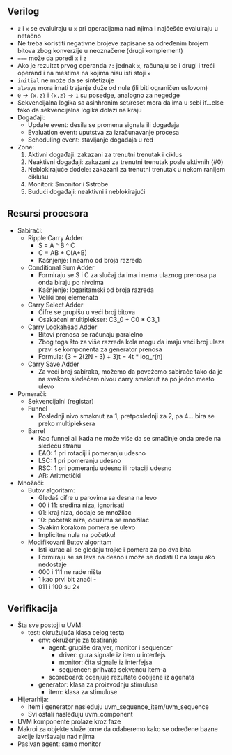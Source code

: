 ## Verilog
- `z` i `x` se evaluiraju u `x` pri operacijama nad njima i najčešće evaluiraju u netačno
- Ne treba koristiti negativne brojeve zapisane sa određenim brojem bitova zbog konverzije u neoznačene (drugi komplement)
- `===` može da poredi `x` i `z`
- Ako je rezultat prvog operanda `?:` jednak `x`, računaju se i drugi i treći operand i na mestima na kojima nisu isti stoji `x`
- `initial` ne može da se sintetizuje
- `always` mora imati trajanje duže od nule (ili biti ograničen uslovom)
- `0` -> `{x,z}` i `{x,z}` -> `1` su posedge, analogno za negedge
- Sekvencijalna logika sa asinhronim set/reset mora da ima u sebi if...else tako da sekvencijalna logika dolazi na kraju
- Događaji:
    - Update event: desila se promena signala ili događaja
    - Evaluation event: uputstva za izračunavanje procesa
    - Scheduling event: stavljanje događaja u red
- Zone:
    1. Aktivni događaji: zakazani za trenutni trenutak i ciklus
    2. Neaktivni događaji: zakazani za trenutni trenutak posle aktivnih (#0)
    3. Neblokirajuće dodele: zakazani za trenutni trenutak u nekom ranijem ciklusu
    4. Monitori: $monitor i $strobe
    5. Budući događaji: neaktivni i neblokirajući

## Resursi procesora
- Sabirači:
    - Ripple Carry Adder
        - S = A ^ B ^ C
        - C = AB + C(A+B)
        - Kašnjenje: linearno od broja razreda
    - Conditional Sum Adder
        - Formiraju se S i C za slučaj da ima i nema ulaznog prenosa pa onda biraju po nivoima
        - Kašnjenje: logaritamski od broja razreda
        - Veliki broj elemenata
    - Carry Select Adder
        - Cifre se grupišu u veći broj bitova
        - Osakaćeni multiplekser: C3_0 + C0 * C3_1
    - Carry Lookahead Adder
        - Bitovi prenosa se računaju paralelno
        - Zbog toga što za više razreda kola mogu da imaju veći broj ulaza pravi se komponenta za generator prenosa
        - Formula: (3 + 2(2N - 3) + 3)t = 4t * log_r(n)
    - Carry Save Adder
        - Za veći broj sabiraka, možemo da povežemo sabirače tako da je na svakom sledećem nivou carry smaknut za po jedno mesto ulevo
- Pomerači:
    - Sekvencijalni (registar)
    - Funnel
        - Poslednji nivo smaknut za 1, pretposlednji za 2, pa 4... bira se preko multipleksera
    - Barrel
        - Kao funnel ali kada ne može više da se smačinje onda pređe na sledeću stranu
        - EAO: 1 pri rotaciji i pomeranju udesno
        - LSC: 1 pri pomeranju udesno
        - RSC: 1 pri pomeranju udesno ili rotaciji udesno
        - AR: Aritmetički
- Množači:
    - Butov algoritam:
        - Gledaš cifre u parovima sa desna na levo
        - 00 i 11: sredina niza, ignorisati
        - 01: kraj niza, dodaje se množilac
        - 10: početak niza, oduzima se množilac
        - Svakim korakom pomera se ulevo
        - Implicitna nula na početku!
    - Modifikovani Butov algoritam
        - Isti kurac ali se gledaju trojke i pomera za po dva bita
        - Formiraju se sa leva na desno i može se dodati 0 na kraju ako nedostaje
        - 000 i 111 ne rade ništa
        - 1 kao prvi bit znači -
        - 011 i 100 su 2x

## Verifikacija
- Šta sve postoji u UVM:
    - test: okružujuća klasa celog testa
        - env: okruženje za testiranje
            - agent: grupiše drajver, monitor i sequencer
                - driver: gura signale iz item u interfejs
                - monitor: čita signale iz interfejsa
                - sequencer: prihvata sekvencu item-a
            - scoreboard: ocenjuje rezultate dobijene iz agenata
        - generator: klasa za proizvodnju stimulusa
            - item: klasa za stimuluse
- Hijerarhija:
    - item i generator nasleđuju uvm_sequence_item/uvm_sequence
    - Svi ostali nasleđuju uvm_component
- UVM komponente prolaze kroz faze
- Makroi za objekte služe tome da odaberemo kako se određene bazne akcije izvršavaju nad njima
- Pasivan agent: samo monitor
